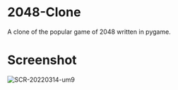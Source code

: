 # 2048-Clone
A clone of the popular game of 2048 written in pygame.

# Screenshot
![SCR-20220314-um9](https://user-images.githubusercontent.com/49791407/158291535-67b97682-5926-46a0-8e5b-276724a8a288.png)
